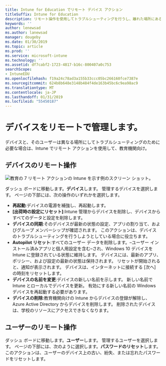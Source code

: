 ```yaml
---
title: Intune for Education でリモート デバイス アクション
titleSuffix: Intune for Education
description: リモート操作を使用してトラブルシューティングを行うし、離れた場所にあるデバイスを管理する方法について説明します。
keywords: ''
author: lenewsad
ms.author: lanewsad
manager: dougeby
ms.date: 01/30/2019
ms.topic: article
ms.prod: ''
ms.service: microsoft-intune
ms.technology: ''
ms.assetid: df7cabf2-1723-4817-b16c-800407a0c753
searchScope:
- IntuneEDU
ms.openlocfilehash: f19a24c78ad3a155b33ccc05bc266160fce7387e
ms.sourcegitcommit: 624b8b648e3148b484f4de163b45bc6c9ea98ac9
ms.translationtype: MT
ms.contentlocale: ja-JP
ms.lasthandoff: 01/31/2019
ms.locfileid: "55450187"
---
```

# <a name="manage-devices-remotely"></a>デバイスをリモートで管理します。  

デバイスと、そのユーザーは異なる場所にしてトラブルシューティングのために必要な場合は、Intune でリモート アクションを使用して、教育機関向け。  


## <a name="remote-actions-for-devices"></a>デバイスのリモート操作  

![教育の 7 リモート アクションの Intune を示す例のスクリーン ショット。](./media/1812_Intune_EDU_Manage_Remote.png)  

ダッシュ ボードに移動します。**デバイス**します。 管理するデバイスを選択します。 ページの下部には、次の操作のいずれかを選択します。

- **再起動**:デバイスの電源を補強し、再起動します。
- **[出荷時の設定にリセット]**:Intune 管理からデバイスを削除し、デバイスからすべてのデータと設定を削除します。 
- **デバイスの同期**:そのデバイスが最新の状態の設定、アプリの割り当て、およびグループ メンバーシップが確認されます。 このアクションは、デバイスのトラブルシューティングを行うしようとしている場合に役立ちます。  
- **Autopilot リセット**:すべてのユーザー データを削除します。&ndash;ユーザー インストール済みアプリと個人用設定を含む&ndash;され、Windows 10 デバイスを Intune に登録されている状態に維持します。 デバイスには、最新のアプリ、ポリシー、および設定の最新の状態は保持されます。 リセットが開始されると、通知が表示されます。 デバイスは、インターネットに接続する [次へ] の時刻をリセットします。  
- **デバイスの名前を変更**:デバイスの新しい名前を示します。 新しい名前で Intune とローカルでデバイスを更新。 有効にする新しい名前の Windows デバイスを再起動する必要があります。  
- **デバイスの削除**:教育機関向けの Intune からデバイスの登録が解除し、Azure Active Directory からデバイスを削除します。 削除されたデバイスは、学校のリソースにアクセスできなくなります。 

## <a name="remote-actions-for-users"></a>ユーザーのリモート操作  

ダッシュ ボードに移動します。**ユーザー**します。 管理するユーザーを選択します。 ページの下部には、次のように選択します。**パスワードのリセット**します。 このアクションは、ユーザーのデバイス上の古い、紛失、または忘れたパスワードをリセットします。  
